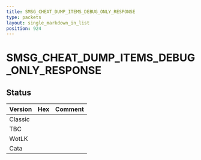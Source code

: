 ```yaml
---
title: SMSG_CHEAT_DUMP_ITEMS_DEBUG_ONLY_RESPONSE
type: packets
layout: single_markdown_in_list
position: 924
---
```


# SMSG_CHEAT_DUMP_ITEMS_DEBUG_ONLY_RESPONSE

## Status

Version | Hex | Comment
---------- | ---------- | ---------- 
Classic |  |  
TBC |  |  
WotLK |  |  
Cata |  |  
